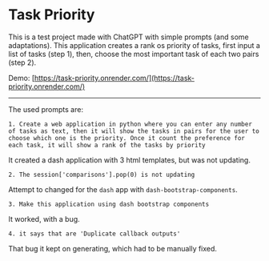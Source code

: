 # Task Priority

This is a test project made with ChatGPT with simple prompts (and some adaptations). This application creates a rank os priority of tasks, first input a list of tasks (step 1), then, choose the most important task of each two pairs (step 2).

Demo: [https://task-priority.onrender.com/](https://task-priority.onrender.com/)

----

The used prompts are:

```
1. Create a web application in python where you can enter any number of tasks as text, then it will show the tasks in pairs for the user to choose which one is the priority. Once it count the preference for each task, it will show a rank of the tasks by priority
```

It created a dash application with 3 html templates, but was not updating.

```
2. The session['comparisons'].pop(0) is not updating
```

Attempt to changed for the `dash` app with `dash-bootstrap-components`.

```
3. Make this application using dash bootstrap components
```
It worked, with a bug.

```
4. it says that are 'Duplicate callback outputs'
```

That bug it kept on generating, which had to be manually fixed.